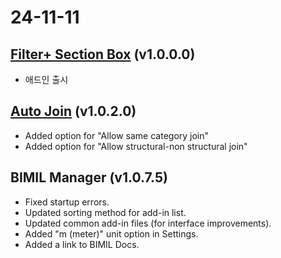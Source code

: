 # 24-11-11

## [Filter+ Section Box](../add-ins/filter-plus-section-box/) (v1.0.0.0)

* 애드인 출시

## [Auto Join](../add-ins/auto-join/) (v1.0.2.0)

* Added option for "Allow same category join"
* Added option for "Allow structural-non structural join"

## BIMIL Manager (v1.0.7.5)

* Fixed startup errors.
* Updated sorting method for add-in list.
* Updated common add-in files (for interface improvements).
* Added "m (meter)" unit option in Settings.
* Added a link to BIMIL Docs.
